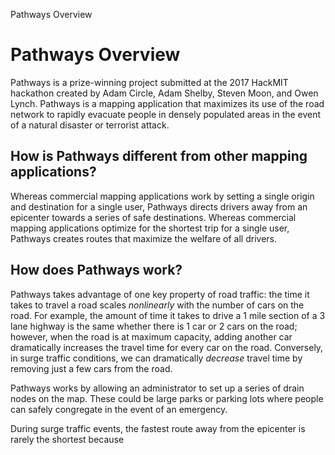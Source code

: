 Pathways Overview

# Pathways Overview

Pathways is a prize-winning project submitted at the 2017 HackMIT hackathon created by Adam Circle, Adam Shelby, Steven Moon, and Owen Lynch. Pathways is a mapping application that maximizes its use of the road network to rapidly evacuate people in densely populated areas in the event of a natural disaster or terrorist attack.

## How is Pathways different from other mapping applications?

Whereas commercial mapping applications work by setting a single origin and destination for a single user, Pathways directs drivers away from an epicenter towards a series of safe destinations. Whereas commercial mapping applications optimize for the shortest trip for a single user, Pathways creates routes that maximize the welfare of all drivers.

## How does Pathways work?

Pathways takes advantage of one key property of road traffic: the time it takes to travel a road scales *nonlinearly* with the number of cars on the road. For example, the amount of time it takes to drive a 1 mile section of a 3 lane highway is the same whether there is 1 car or 2 cars on the road; however, when the road is at maximum capacity, adding another car dramatically increases the travel time for every car on the road. Conversely, in surge traffic conditions, we can dramatically *decrease* travel time by removing just a few cars from the road.

Pathways works by allowing an administrator to set up a series of drain nodes on the map. These could be large parks or parking lots where people can safely congregate in the event of an emergency.

During surge traffic events, the fastest route away from the epicenter is rarely the shortest because